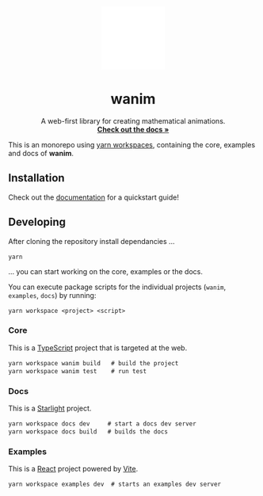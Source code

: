 <p align="center">
    <img src=".github/logo.svg" height="128" />
</p>
<h1 align="center">wanim</h1>
<p align="center">
    A web-first library for creating mathematical animations.<br/>
    <a href="https://wanim.booth.dev">
        <b>Check out the docs »</b>
    </a>
</p>

This is an monorepo using [yarn workspaces](https://yarnpkg.com/features/workspaces), containing the core, examples and docs of **wanim**.

## Installation

Check out the [documentation](https://wanim.booth.dev/tutorials/quickstart/) for a quickstart guide!

## Developing

After cloning the repository install dependancies ...

```console
yarn
```

... you can start working on the core, examples or the docs.

You can execute package scripts for the individual projects (`wanim`, `examples`, `docs`) by running:

```console
yarn workspace <project> <script>
```

### Core

This is a [TypeScript] project that is targeted at the web.

```console
yarn workspace wanim build   # build the project
yarn workspace wanim test    # run test
```

### Docs

This is a [Starlight] project.

```console
yarn workspace docs dev     # start a docs dev server
yarn workspace docs build   # builds the docs
```

### Examples

This is a [React] project powered by [Vite].

```console
yarn workspace examples dev  # starts an examples dev server
```

[nx]: https://nx.dev/
[Starlight]: https://starlight.astro.build/
[React]: https://react.dev/
[Vite]: https://vite.dev/
[TypeScript]: https://www.typescriptlang.org/
